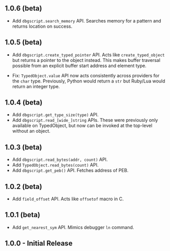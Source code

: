 1.0.6 (beta)
------------

* Add `dbgscript.search_memory` API. Searches memory for a pattern and returns
  location on success.

1.0.5 (beta)
------------

* Add `dbgscript.create_typed_pointer` API. Acts like `create_typed_object` but
  returns a pointer to the object instead. This makes buffer traversal possible
  from an explicit buffer start address and element type.

* Fix: `TypedObject.value` API now acts consistently across providers for the
  `char` type. Previously, Python would return a `str` but Ruby/Lua would return
  an integer type.

1.0.4 (beta)
------------

* Add `dbgscript.get_type_size(type)` API.
* Add `dbgscript.read_[wide_]string` APIs. These were previously only available
  on TypedObject, but now can be invoked at the top-level without an object.

1.0.3 (beta)
------------

* Add `dbgscript.read_bytes(addr, count)` API.
* Add `TypedObject.read_bytes(count)` API.
* Add `dbgscript.get_peb()` API. Fetches address of PEB.

1.0.2 (beta)
------------

* Add `field_offset` API. Acts like `offsetof` macro in C.

1.0.1 (beta)
------------

* Add `get_nearest_sym` API. Mimics debugger `ln` command.

1.0.0 - Initial Release
-----------------------
